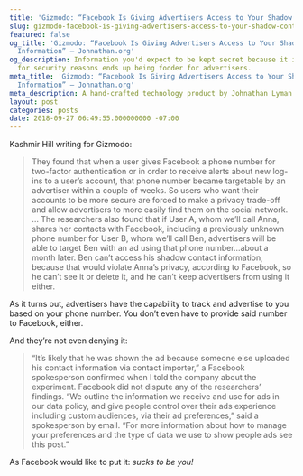 ```yaml
---
title: 'Gizmodo: “Facebook Is Giving Advertisers Access to Your Shadow Contact Information”'
slug: gizmodo-facebook-is-giving-advertisers-access-to-your-shadow-contact-information
featured: false
og_title: 'Gizmodo: “Facebook Is Giving Advertisers Access to Your Shadow Contact
  Information” – Johnathan.org'
og_description: Information you'd expect to be kept secret because it is used only
  for security reasons ends up being fodder for advertisers.
meta_title: 'Gizmodo: “Facebook Is Giving Advertisers Access to Your Shadow Contact
  Information” – Johnathan.org'
meta_description: A hand-crafted technology product by Johnathan Lyman
layout: post
categories: posts
date: 2018-09-27 06:49:55.000000000 -07:00
---
```


Kashmir Hill writing for Gizmodo:

>  They found that when a user gives Facebook a phone number for two-factor authentication or in order to receive alerts about new log-ins to a user’s account, that phone number became targetable by an advertiser within a couple of weeks. So users who want their accounts to be more secure are forced to make a privacy trade-off and allow advertisers to more easily find them on the social network.
> …
> The researchers also found that if User A, whom we’ll call Anna, shares her contacts with Facebook, including a previously unknown phone number for User B, whom we’ll call Ben, advertisers will be able to target Ben with an ad using that phone number…about a month later. Ben can’t access his shadow contact information, because that would violate Anna’s privacy, according to Facebook, so he can’t see it or delete it, and he can’t keep advertisers from using it either.

As it turns out, advertisers have the capability to track and advertise to you based on your phone number. You don’t even have to provide said number to Facebook, either.

And they’re not even denying it:

>  “It’s likely that he was shown the ad because someone else uploaded his contact information via contact importer,” a Facebook spokesperson confirmed when I told the company about the experiment.
> Facebook did not dispute any of the researchers’ findings. “We outline the information we receive and use for ads in our data policy, and give people control over their ads experience including custom audiences, via their ad preferences,” said a spokesperson by email. “For more information about how to manage your preferences and the type of data we use to show people ads see this post.”

As Facebook would like to put it: _sucks to be you!_

